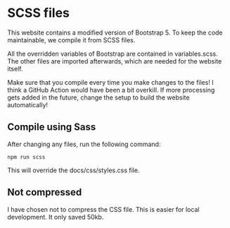 # SCSS files
This website contains a modified version of Bootstrap 5. To keep the code maintainable, we compile it from SCSS files.

All the overridden variables of Bootstrap are contained in variables.scss. The other files are imported afterwards, which
are needed for the website itself.

Make sure that you compile every time you make changes to the files! I think a GitHub Action would have been a bit
overkill. If more processing gets added in the future, change the setup to build the website automatically!

## Compile using Sass
After changing any files, run the following command:
```
npm run scss
```
This will override the docs/css/styles.css file.

## Not compressed
I have chosen not to compress the CSS file. This is easier for local development. It only saved 50kb.
